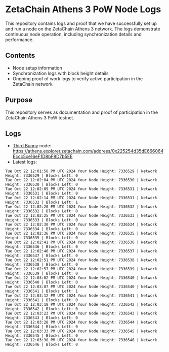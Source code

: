 # ZetaChain Athens 3 PoW Node Logs
This repository contains logs and proof that we have successfully set up and run a node on the ZetaChain Athens 3 network. The logs demonstrate continuous node operation, including synchronization details and performance.

## Contents
- Node setup information
- Synchronization logs with block height details
- Ongoing proof of work logs to verify active participation in the ZetaChain network

## Purpose
This repository serves as documentation and proof of participation in the ZetaChain Athens 3 PoW testnet.

## Logs

- [Third Bunny](https://thirdbunny.xyz/) node: https://athens.explorer.zetachain.com/address/0x225254d35dE666064Eccc5ce16eF1D8bF8D7b5EE
- Latest logs:
```
Tue Oct 22 12:01:58 PM UTC 2024 Your Node Height: 7336529 | Network Height: 7336529 | Blocks Left: 0
Tue Oct 22 12:02:04 PM UTC 2024 Your Node Height: 7336530 | Network Height: 7336530 | Blocks Left: 0
Tue Oct 22 12:02:09 PM UTC 2024 Your Node Height: 7336531 | Network Height: 7336531 | Blocks Left: 0
Tue Oct 22 12:02:14 PM UTC 2024 Your Node Height: 7336531 | Network Height: 7336532 | Blocks Left: 1
Tue Oct 22 12:02:20 PM UTC 2024 Your Node Height: 7336532 | Network Height: 7336532 | Blocks Left: 0
Tue Oct 22 12:02:25 PM UTC 2024 Your Node Height: 7336533 | Network Height: 7336533 | Blocks Left: 0
Tue Oct 22 12:02:30 PM UTC 2024 Your Node Height: 7336534 | Network Height: 7336534 | Blocks Left: 0
Tue Oct 22 12:02:36 PM UTC 2024 Your Node Height: 7336535 | Network Height: 7336535 | Blocks Left: 0
Tue Oct 22 12:02:41 PM UTC 2024 Your Node Height: 7336536 | Network Height: 7336536 | Blocks Left: 0
Tue Oct 22 12:02:46 PM UTC 2024 Your Node Height: 7336537 | Network Height: 7336537 | Blocks Left: 0
Tue Oct 22 12:02:51 PM UTC 2024 Your Node Height: 7336538 | Network Height: 7336538 | Blocks Left: 0
Tue Oct 22 12:02:57 PM UTC 2024 Your Node Height: 7336539 | Network Height: 7336539 | Blocks Left: 0
Tue Oct 22 12:03:02 PM UTC 2024 Your Node Height: 7336540 | Network Height: 7336540 | Blocks Left: 0
Tue Oct 22 12:03:07 PM UTC 2024 Your Node Height: 7336540 | Network Height: 7336541 | Blocks Left: 1
Tue Oct 22 12:03:12 PM UTC 2024 Your Node Height: 7336541 | Network Height: 7336541 | Blocks Left: 0
Tue Oct 22 12:03:18 PM UTC 2024 Your Node Height: 7336542 | Network Height: 7336542 | Blocks Left: 0
Tue Oct 22 12:03:23 PM UTC 2024 Your Node Height: 7336543 | Network Height: 7336543 | Blocks Left: 0
Tue Oct 22 12:03:28 PM UTC 2024 Your Node Height: 7336544 | Network Height: 7336544 | Blocks Left: 0
Tue Oct 22 12:03:33 PM UTC 2024 Your Node Height: 7336545 | Network Height: 7336545 | Blocks Left: 0
Tue Oct 22 12:03:38 PM UTC 2024 Your Node Height: 7336546 | Network Height: 7336546 | Blocks Left: 0
```
